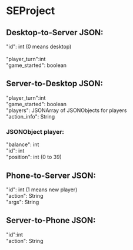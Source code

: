 # SEProject
## Desktop-to-Server JSON:
"id": int (0 means desktop) <br />  
"player_turn":int <br />
"game_started": boolean <br />


## Server-to-Desktop JSON:
"player_turn":int <br />
"game_started": boolean <br />
"players": JSONArray of JSONObjects for players <br />
"action_info": String

### JSONObject player:
"balance": int <br />
"id": int <br />
"position": int (0 to 39) <br />

## Phone-to-Server JSON:
"id": int  (1 means new player)<br />
"action": String <br />
"args": String

## Server-to-Phone JSON:
"id":int <br />
"action": String <br />
